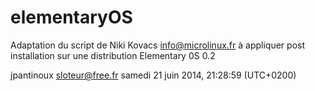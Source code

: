 elementaryOS
==================

Adaptation du script de Niki Kovacs <info@microlinux.fr> à appliquer post installation
sur une distribution Elementary 0S 0.2

jpantinoux <sloteur@free.fr>
samedi 21 juin 2014, 21:28:59 (UTC+0200)
